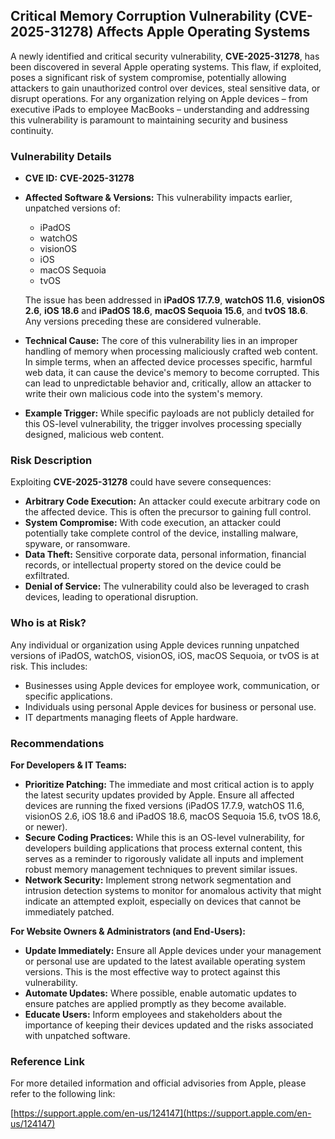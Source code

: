 ## Critical Memory Corruption Vulnerability (CVE-2025-31278) Affects Apple Operating Systems

A newly identified and critical security vulnerability, **CVE-2025-31278**, has been discovered in several Apple operating systems. This flaw, if exploited, poses a significant risk of system compromise, potentially allowing attackers to gain unauthorized control over devices, steal sensitive data, or disrupt operations. For any organization relying on Apple devices – from executive iPads to employee MacBooks – understanding and addressing this vulnerability is paramount to maintaining security and business continuity.

### Vulnerability Details

*   **CVE ID:** **CVE-2025-31278**
*   **Affected Software & Versions:** This vulnerability impacts earlier, unpatched versions of:
    *   iPadOS
    *   watchOS
    *   visionOS
    *   iOS
    *   macOS Sequoia
    *   tvOS

    The issue has been addressed in **iPadOS 17.7.9**, **watchOS 11.6**, **visionOS 2.6**, **iOS 18.6** and **iPadOS 18.6**, **macOS Sequoia 15.6**, and **tvOS 18.6**. Any versions preceding these are considered vulnerable.
*   **Technical Cause:** The core of this vulnerability lies in an improper handling of memory when processing maliciously crafted web content. In simple terms, when an affected device processes specific, harmful web data, it can cause the device's memory to become corrupted. This can lead to unpredictable behavior and, critically, allow an attacker to write their own malicious code into the system's memory.
*   **Example Trigger:** While specific payloads are not publicly detailed for this OS-level vulnerability, the trigger involves processing specially designed, malicious web content.

### Risk Description

Exploiting **CVE-2025-31278** could have severe consequences:

*   **Arbitrary Code Execution:** An attacker could execute arbitrary code on the affected device. This is often the precursor to gaining full control.
*   **System Compromise:** With code execution, an attacker could potentially take complete control of the device, installing malware, spyware, or ransomware.
*   **Data Theft:** Sensitive corporate data, personal information, financial records, or intellectual property stored on the device could be exfiltrated.
*   **Denial of Service:** The vulnerability could also be leveraged to crash devices, leading to operational disruption.

### Who is at Risk?

Any individual or organization using Apple devices running unpatched versions of iPadOS, watchOS, visionOS, iOS, macOS Sequoia, or tvOS is at risk. This includes:

*   Businesses using Apple devices for employee work, communication, or specific applications.
*   Individuals using personal Apple devices for business or personal use.
*   IT departments managing fleets of Apple hardware.

### Recommendations

**For Developers & IT Teams:**

*   **Prioritize Patching:** The immediate and most critical action is to apply the latest security updates provided by Apple. Ensure all affected devices are running the fixed versions (iPadOS 17.7.9, watchOS 11.6, visionOS 2.6, iOS 18.6 and iPadOS 18.6, macOS Sequoia 15.6, tvOS 18.6, or newer).
*   **Secure Coding Practices:** While this is an OS-level vulnerability, for developers building applications that process external content, this serves as a reminder to rigorously validate all inputs and implement robust memory management techniques to prevent similar issues.
*   **Network Security:** Implement strong network segmentation and intrusion detection systems to monitor for anomalous activity that might indicate an attempted exploit, especially on devices that cannot be immediately patched.

**For Website Owners & Administrators (and End-Users):**

*   **Update Immediately:** Ensure all Apple devices under your management or personal use are updated to the latest available operating system versions. This is the most effective way to protect against this vulnerability.
*   **Automate Updates:** Where possible, enable automatic updates to ensure patches are applied promptly as they become available.
*   **Educate Users:** Inform employees and stakeholders about the importance of keeping their devices updated and the risks associated with unpatched software.

### Reference Link

For more detailed information and official advisories from Apple, please refer to the following link:

[https://support.apple.com/en-us/124147](https://support.apple.com/en-us/124147)